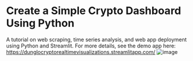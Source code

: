# Create a Simple Crypto Dashboard Using Python
A tutorial on web scraping, time series analysis, and web app deployment using Python and Streamlit.
For more details, see the demo app here: https://dunglocryptorealtimevisualizations.streamlitapp.com/
![image](https://user-images.githubusercontent.com/69133619/198064106-7b027abc-022a-4c41-bcda-9bcb63c6f4db.png)
